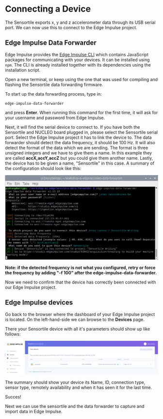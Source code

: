 # Connecting a Device

The Sensortile exports x, y and z accelerometer data through its USB serial port. We can now use this to connect to the Edge Impulse project.

## Edge Impulse Data Forwarder

Edge Impulse provides the [Edge Impulse CLI](https://docs.edgeimpulse.com/docs/cli-installation) which contains JavaScript packages for communicating with your devices. It can be installed using `npm`. The CLI is already installed together with its dependencies using the installation script.

Open a new terminal, or keep using the one that was used for compiling and flashing the Sensortile data forwarding firmware.

To start up the data forwarding process, type in:

```shell
edge-impulse-data-forwarder
```

and press **Enter**. When running this command for the first time, it will ask for your username and password from Edge Impulse.

Next, it will find the serial device to connect to. If you have both the Sensortile and NUCLEO board plugged in, please select the Sensortile serial port. Select the Edge Impulse project it has to link the device to. The data forwarder should detect the data frequency, it should be 100 Hz. It will also detect the format of the data which we are sending. The format is three unsigned integers and we have to give them a name. In this example they are called **accX,accY,accZ** but you could give them another name. Lastly, the device has to be given a name, "Sensortile" in this case. A summary of the configuration should look like this:

![Data forwarding setup](./img/ei_data_forwarder4.png)

**Note: if the detected frequency is not what you configured, retry or force the frequency by adding "-f 100" after the edge-impulse-data-forwarder.**

Now we need to confirm that the device has correctly been connected with our Edge Impulse project.

## Edge Impulse devices

Go back to the browser where the dashboard of your Edge Impulse project is located. On the left-hand-side we can browse to the **Devices** page.

There your Sensortile device with all it's parameters should show up like follows:

![EI devices](./img/ei_device1.png)

The summary should show your device its Name, ID, connection type, sensor type, remotely availability and when it has seen it for the last time.

Succes!

Next we can use the sensortile and the data forwarder to capture and import data in Edge Impulse.
